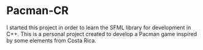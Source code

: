 # Pacman-CR
I started this project in order to learn the SFML library for development in C++. This is a personal project created to develop a Pacman game inspired by some elements from Costa Rica. 
